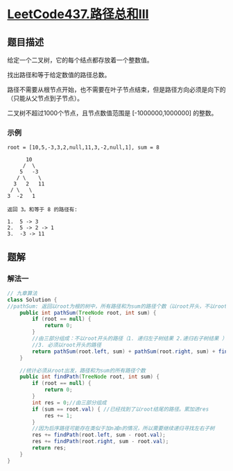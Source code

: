 # [LeetCode437.路径总和III](https://leetcode-cn.com/problems/path-sum-iii/)
## 题目描述
给定一个二叉树，它的每个结点都存放着一个整数值。

找出路径和等于给定数值的路径总数。

路径不需要从根节点开始，也不需要在叶子节点结束，但是路径方向必须是向下的（只能从父节点到子节点）。

二叉树不超过1000个节点，且节点数值范围是 [-1000000,1000000] 的整数。

### 示例
```
root = [10,5,-3,3,2,null,11,3,-2,null,1], sum = 8

      10
     /  \
    5   -3
   / \    \
  3   2   11
 / \   \
3  -2   1

返回 3。和等于 8 的路径有:

1.  5 -> 3
2.  5 -> 2 -> 1
3.  -3 -> 11
```
## 题解
### 解法一
```java
// 九章算法
class Solution {
//pathSum: 返回以root为根的树中，所有路径和为sum的路径个数（以root开头，不以root开头）
    public int pathSum(TreeNode root, int sum) {
        if (root == null) {
            return 0;
        }
        //由三部分组成：不以root开头的路径（1. 递归左子树结果 2.递归右子树结果 ）
        //3. 必须以root开头的路径                        
        return pathSum(root.left, sum) + pathSum(root.right, sum) + findPath(root, sum);
    }

    //统计必须从root出发，路径和为sum的所有路径个数
    public int findPath(TreeNode root, int sum) {
        if (root == null) {
            return 0;
        }
        int res = 0;//由三部分组成
        if (sum == root.val) { //已经找到了以root结尾的路径。累加进res
            res += 1;
        }
        //因为后序路径可能存在类似于加n减n的情况，所以需要继续递归寻找左右子树
        res += findPath(root.left, sum - root.val);
        res += findPath(root.right, sum - root.val);
        return res;
    }
}
```
